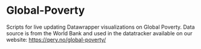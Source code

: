 # Global-Poverty

Scripts for live updating Datawrapper visualizations on Global Poverty. 
Data source is from the World Bank and used in the datatracker available on our website: https://qery.no/global-poverty/

